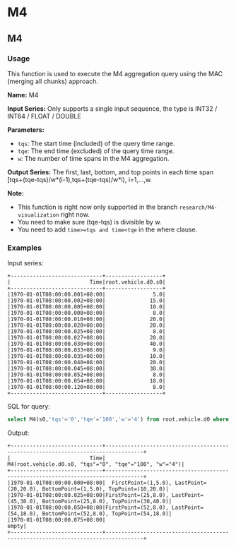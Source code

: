 <!--

​    Licensed to the Apache Software Foundation (ASF) under one
​    or more contributor license agreements.  See the NOTICE file
​    distributed with this work for additional information
​    regarding copyright ownership.  The ASF licenses this file
​    to you under the Apache License, Version 2.0 (the
​    "License"); you may not use this file except in compliance
​    with the License.  You may obtain a copy of the License at
​    
​        http://www.apache.org/licenses/LICENSE-2.0
​    
​    Unless required by applicable law or agreed to in writing,
​    software distributed under the License is distributed on an
​    "AS IS" BASIS, WITHOUT WARRANTIES OR CONDITIONS OF ANY
​    KIND, either express or implied.  See the License for the
​    specific language governing permissions and limitations
​    under the License.

-->

# M4

## M4

### Usage

This function is used to execute the M4 aggregation query using the MAC (merging all chunks) approach.

**Name:** M4

**Input Series:** Only supports a single input sequence, the type is INT32 / INT64 / FLOAT / DOUBLE

**Parameters:**

+ `tqs`: The start time (included) of the query time range.
+ `tqe`: The end time (excluded) of the query time range.
+ `w`: The number of time spans in the M4 aggregation.

**Output Series:** The first, last, bottom, and top points in each time span
[tqs+(tqe-tqs)/w*(i-1),tqs+(tqe-tqs)/w*i), i=1,...,w.

**Note:**
+ This function is right now only supported in the branch `research/M4-visualization` right now.
+ You need to make sure (tqe-tqs) is divisible by w.
+ You need to add `time>=tqs and time<tqe` in the where clause.

### Examples

Input series:

```
+-----------------------------+------------------+
|                         Time|root.vehicle.d0.s0|
+-----------------------------+------------------+
|1970-01-01T08:00:00.001+08:00|               5.0|
|1970-01-01T08:00:00.002+08:00|              15.0|
|1970-01-01T08:00:00.005+08:00|              10.0|
|1970-01-01T08:00:00.008+08:00|               8.0|
|1970-01-01T08:00:00.010+08:00|              20.0|
|1970-01-01T08:00:00.020+08:00|              20.0|
|1970-01-01T08:00:00.025+08:00|               8.0|
|1970-01-01T08:00:00.027+08:00|              20.0|
|1970-01-01T08:00:00.030+08:00|              40.0|
|1970-01-01T08:00:00.033+08:00|               9.0|
|1970-01-01T08:00:00.035+08:00|              10.0|
|1970-01-01T08:00:00.040+08:00|              20.0|
|1970-01-01T08:00:00.045+08:00|              30.0|
|1970-01-01T08:00:00.052+08:00|               8.0|
|1970-01-01T08:00:00.054+08:00|              18.0|
|1970-01-01T08:00:00.120+08:00|               8.0|
+-----------------------------+------------------+
```

SQL for query:

```sql
select M4(s0,'tqs'='0','tqe'='100','w'='4') from root.vehicle.d0 where time>=0 and time<100
```

Output:

```
+-----------------------------+----------------------------------------------------------------------------------+
|                         Time|                           M4(root.vehicle.d0.s0, "tqs"="0", "tqe"="100", "w"="4")|
+-----------------------------+----------------------------------------------------------------------------------+
|1970-01-01T08:00:00.000+08:00|  FirstPoint=(1,5.0), LastPoint=(20,20.0), BottomPoint=(1,5.0), TopPoint=(10,20.0)|
|1970-01-01T08:00:00.025+08:00|FirstPoint=(25,8.0), LastPoint=(45,30.0), BottomPoint=(25,8.0), TopPoint=(30,40.0)|
|1970-01-01T08:00:00.050+08:00|FirstPoint=(52,8.0), LastPoint=(54,18.0), BottomPoint=(52,8.0), TopPoint=(54,18.0)|
|1970-01-01T08:00:00.075+08:00|                                                                             empty|
+-----------------------------+----------------------------------------------------------------------------------+
```